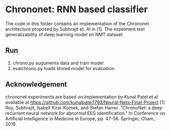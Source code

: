 
# Chrononet: RNN based classifier 
The code in this folder contains an implementation of the Chrononet architecture proposed by Subhrajit et. Al in [1]. 
The expeiment test generalizability of deep learning model on NMT dataset.
## Run
1. chrono.py auguments data and train model 
2. evalchrono.py loads stored model for evaluation 
##

## Acknowledgement
chrononet experiments are based on implementation by Kunal Patel et al available at
https://github.com/kunalpatel1793/Neural-Nets-Final-Project
[1] Roy, Subhrajit, Isabell Kiral-Kornek, and Stefan Harrer. "ChronoNet: a deep recurrent neural network for abnormal EEG identification." In Conference on Artificial Intelligence in Medicine in Europe, pp. 47-56. Springer, Cham, 2019.
